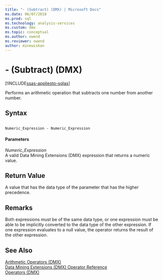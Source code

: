 ```yaml
---
title: "- (Subtract) (DMX) | Microsoft Docs"
ms.date: 06/07/2018
ms.prod: sql
ms.technology: analysis-services
ms.custom: dmx
ms.topic: conceptual
ms.author: owend
ms.reviewer: owend
author: minewiskan
---
```

# - (Subtract) (DMX)
[!INCLUDE[ssas-appliesto-sqlas](../includes/ssas-appliesto-sqlas.md)]

  Performs an arithmetic operation that subtracts one number from another number.  
  
## Syntax  
  
```  
  
Numeric_Expression - Numeric_Expression  
```  
  
#### Parameters  
 *Numeric_Expression*  
 A valid Data Mining Extensions (DMX) expression that returns a numeric value.  
  
## Return Value  
 A value that has the data type of the parameter that has the higher precedence.  
  
## Remarks  
 Both expressions must be of the same data type, or one expression must be able to be implicitly converted to the data type of the other expression. If one expression evaluates to a null value, the operator returns the result of the other expression.  
  
## See Also  
 [Arithmetic Operators &#40;DMX&#41;](../dmx/operators-arithmetic.md)   
 [Data Mining Extensions &#40;DMX&#41; Operator Reference](../dmx/data-mining-extensions-dmx-operator-reference.md)   
 [Operators &#40;DMX&#41;](../dmx/operators-dmx.md)  
  
  
